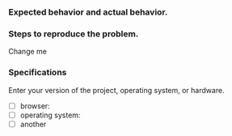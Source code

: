 ### Expected behavior and actual behavior.

### Steps to reproduce the problem.
Change me
### Specifications
Enter your version of the project, operating system, or hardware.
- [ ] browser: 
- [ ] operating system:
- [ ] another
